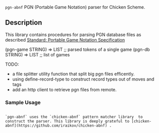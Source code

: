  `pgn-abnf`
PGN (Portable Game Notation) parser for Chicken Scheme. 

## Description
This library contains procedures for parsing PGN database files as described
[Standard: Portable Game Notation Specification](http://www.saremba.de/chessgml/standards/pgn/pgn-complete.htm)   

<procedure>
(pgn-game STRING) => LIST  ;; parsed tokens of a single game
</procedure>

<procedure>
(pgn-db STRING) => LIST  ;; list of games
</procedure>

TODO:
- a file splitter utility function that split big pgn files efficently. 
- using define-record-type to construct record types out of moves and tags 
- add an http client to retrieve pgn files from remote.
###  Sample Usage

```

`pgn-abnf` uses the `chicken-abnf` pattern matcher library  to construct the parser. This library is deeply grateful to [chicken-abnf](https://github.com/iraikov/chicken-abnf) . 